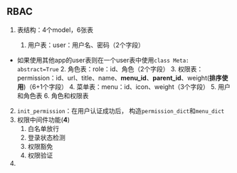 ## RBAC

1.  表结构：4个model，6张表

    1.  用户表：user：用户名、密码（2个字段）
-   如果使用其他app的user表则在一个user表中使用`class Meta: abstract=True`
    2.  角色表：role：id、角色（2个字段）
    3.  权限表：permission：id、url、title、name、**menu_id**、**parent_id**、weight(**排序使用**)（6+1个字段）
    4.  菜单表：menu：id、icon、weight（3个字段）
    5.  用户和角色表
    6.  角色和权限表
2.  `init_permission`：在用户认证成功后， 构造`permission_dict`和`menu_dict`
3.  权限中间件功能(**4**)
    1.  白名单放行
    2.  登录状态检测
    3.  权限豁免
    4.  权限验证
4.  